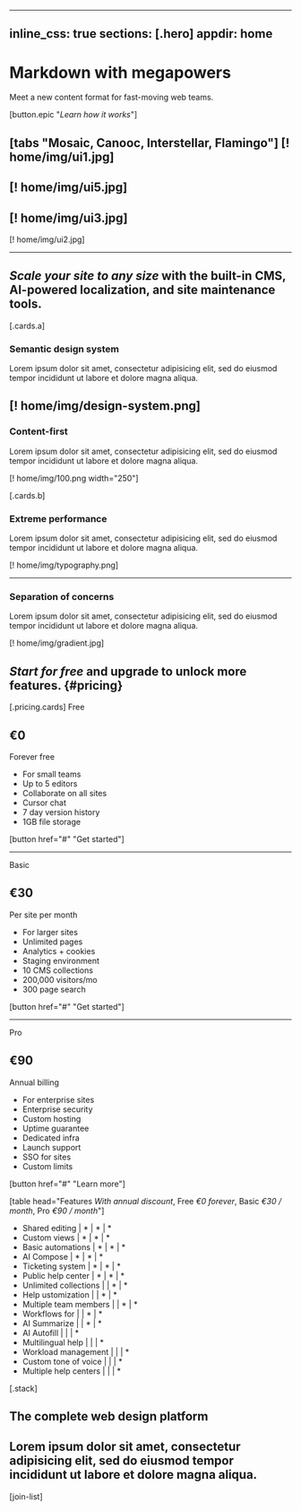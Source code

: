 
---
inline_css: true
sections: [.hero]
appdir: home
---

# Markdown with megapowers
Meet a new content format for fast-moving web teams.

[button.epic "*Learn how it works*"]

[tabs "Mosaic, Canooc, Interstellar, Flamingo"]
  [! home/img/ui1.jpg]
  ---
  [! home/img/ui5.jpg]
  ---
  [! home/img/ui3.jpg]
  ---
  [! home/img/ui2.jpg]


------------------

## *Scale your site to any size* with the built-in CMS, AI-powered localization, and site maintenance tools.

[.cards.a]
  ### Semantic design system
  Lorem ipsum dolor sit amet, consectetur adipisicing elit, sed do eiusmod tempor incididunt ut labore et dolore magna aliqua.

  [! home/img/design-system.png]
  ---
  ### Content-first
  Lorem ipsum dolor sit amet, consectetur adipisicing elit, sed do eiusmod tempor incididunt ut labore et dolore magna aliqua.

  [! home/img/100.png width="250"]

[.cards.b]
  ### Extreme performance
  Lorem ipsum dolor sit amet, consectetur adipisicing elit, sed do eiusmod tempor incididunt ut labore et dolore magna aliqua.

  [! home/img/typography.png]

  ---
  ### Separation of concerns
  Lorem ipsum dolor sit amet, consectetur adipisicing elit, sed do eiusmod tempor incididunt ut labore et dolore magna aliqua.

  [! home/img/gradient.jpg]



## *Start for free* and upgrade to unlock more features. {#pricing}

[.pricing.cards]
  Free
  ## €0
  Forever free

  * For small teams
  * Up to 5 editors
  * Collaborate on all sites
  * Cursor chat
  * 7 day version history
  * 1GB file storage

  [button href="#" "Get started"]

  ---
  Basic
  ## €30
  Per site per month

  * For larger sites
  * Unlimited pages
  * Analytics + cookies
  * Staging environment
  * 10 CMS collections
  * 200,000 visitors/mo
  * 300 page search

  [button href="#" "Get started"]

  ---
  Pro
  ## €90
  Annual billing

  * For enterprise sites
  * Enterprise security
  * Custom hosting
  * Uptime guarantee
  * Dedicated infra
  * Launch support
  * SSO for sites
  * Custom limits

  [button href="#" "Learn more"]


[table head="Features *With annual discount*, Free *€0 forever*, Basic *€30 / month*, Pro *€90 / month*"]
  - Shared editing              | * | * | *
  - Custom views                | * | * | *
  - Basic automations           | * | * | *
  - AI Compose                  | * | * | *
  - Ticketing system            | * | * | *
  - Public help center          | * | * | *
  - Unlimited collections       |   | * | *
  - Help ustomization           |   | * | *
  - Multiple team members       |   | * | *
  - Workflows for               |   | * | *
  - AI Summarize                |   | * | *
  - AI Autofill                 |   |   | *
  - Multilingual help           |   |   | *
  - Workload management         |   |   | *
  - Custom tone of voice        |   |   | *
  - Multiple help centers       |   |   | *



[.stack]
  ## The complete web design platform
  Lorem ipsum dolor sit amet, consectetur adipisicing elit, sed do eiusmod tempor incididunt ut labore et dolore magna aliqua.
  ---
  [join-list]